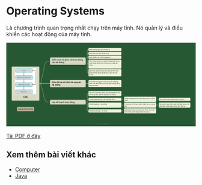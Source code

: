 # Operating Systems

Là chương trình quan trọng nhất chạy trên máy tính. Nó quản lý và điều khiển các hoạt động của máy tính.

![Computer](/assets/day2-os.png)

[Tải PDF ở đây](/pdf/os.pdf)

## Xem thêm bài viết khác

- [Computer](day1.md)
- [Java](day3.md)
